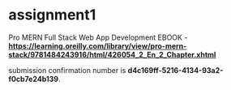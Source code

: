 # assignment1
 

Pro MERN Full Stack Web App Development EBOOK - __https://learning.oreilly.com/library/view/pro-mern-stack/9781484243916/html/426054_2_En_2_Chapter.xhtml__

submission confirmation number is __d4c169ff-5216-4134-93a2-f0cb7e24b139__.